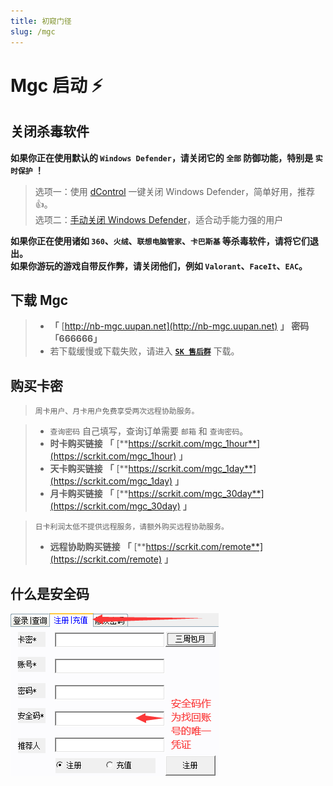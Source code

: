 ```yaml
---
title: 初窥门径
slug: /mgc
---
```


<head>
  <meta charset="utf-8" />
  <meta name="description" content="Mgc 官方教程，最全面的 Mgc 中文参考文档。"/>
  <meta name="keywords" content=",Mgc,原神内部科技,Genshin,原神辅助,原神外挂"/>
  <meta name="author" content="Mgc,原神内部科技,Genshin,原神辅助,原神外挂"/>
</head>

# Mgc 启动 ⚡ 

## 关闭杀毒软件

**如果你正在使用默认的 `Windows Defender`，请关闭它的 `全部` 防御功能，特别是 `实时保护` ！**

>选项一：使用 [dControl](https://scrkit.com/uploads/dControl.zip) 一键关闭 Windows Defender，简单好用，推荐👍。  
>选项二：[手动关闭 Windows Defender](https://zhuanlan.zhihu.com/p/430289825)，适合动手能力强的用户

**如果你正在使用诸如 `360`、`火绒`、`联想电脑管家`、`卡巴斯基` 等杀毒软件，请将它们退出。**  
**如果你游玩的游戏自带反作弊，请关闭他们，例如 `Valorant`、`FaceIt`、`EAC`。**

## 下载 Mgc

> + **「** [http://nb-mgc.uupan.net](http://nb-mgc.uupan.net) **」** **密码「666666」**
> + 若下载缓慢或下载失败，请进入 [**`SK 售后群`**](https://scrkit.com/qqgroup) 下载。

## 购买卡密

> `周卡用户、月卡用户免费享受两次远程协助服务。`

> + `查询密码` 自己填写，查询订单需要 `邮箱` 和 `查询密码`。
> + **时卡购买链接** **「** [**https://scrkit.com/mgc_1hour**](https://scrkit.com/mgc_1hour) **」**
> + **天卡购买链接** **「** [**https://scrkit.com/mgc_1day**](https://scrkit.com/mgc_1day) **」**
> + **月卡购买链接** **「** [**https://scrkit.com/mgc_30day**](https://scrkit.com/mgc_30day) **」**
 
> `日卡利润太低不提供远程服务，请额外购买远程协助服务。` 
> + **远程协助购买链接** **「** [**https://scrkit.com/remote**](https://scrkit.com/remote) **」**  

## 什么是安全码
![](mgc1.png)